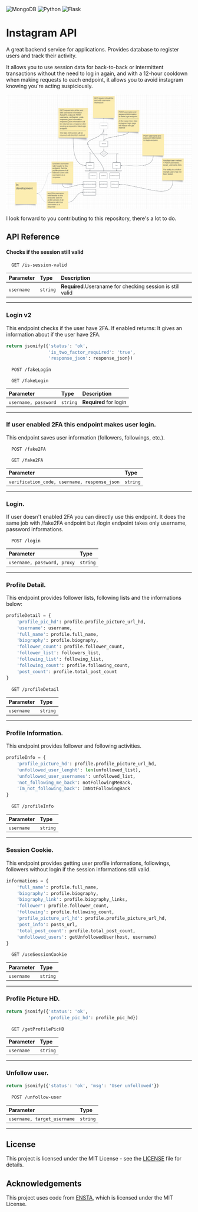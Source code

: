 ![MongoDB](https://img.shields.io/badge/MongoDB-%234ea94b.svg?style=for-the-badge&logo=mongodb&logoColor=white)
![Python](https://img.shields.io/badge/python-3670A0?style=for-the-badge&logo=python&logoColor=ffdd54)
![Flask](https://img.shields.io/badge/flask-%23000.svg?style=for-the-badge&logo=flask&logoColor=white)

# Instagram API

A great backend service for applications. 
Provides database to register users and track their activity.

It allows you to use session data for back-to-back or intermittent transactions without the need to log in again, and with a 12-hour cooldown when making requests to each endpoint, it allows you to avoid instagram knowing you're acting suspiciously.

![Flowchart](https://github.com/OlguD/inst-api/blob/main/flowchart.png)


I look forward to you contributing to this repository, there's a lot to do.



## API Reference

#### Checks if the session still valid

```http
  GET /is-session-valid
```

| Parameter | Type     | Description                |
| :-------- | :------- | :------------------------- |
| `username` | `string` | **Required**.Useraname for checking session is still valid|

---

### Login v2
This endpoint checks if the user have 2FA. If enabled returns:
It gives an information about if the user have 2FA.
```python
return jsonify({'status': 'ok',
                'is_two_factor_required': 'true',
                'response_json': response_json})
```

```http
  POST /fakeLogin
```
```http
  GET /fakeLogin
```

| Parameter | Type     | Description                       |
| :-------- | :------- | :-------------------------------- |
| `username, password`      | `string` | **Required** for login |

---

### If user enabled 2FA this endpoint makes user login.

This endpoint saves user information (followers, followings, etc.).

```http
  POST /fake2FA
```
```http
  GET /fake2FA
```

| Parameter | Type     | 
| :-------- | :------- |
| `verification_code, username, response_json`      | `string` |


---

### Login.

If user doesn't enabled 2FA you can directly use this endpoint. It does the same job with /fake2FA endpoint but /login endpoint takes only username, password informations.

```http
  POST /login
```

| Parameter | Type     | 
| :-------- | :------- |
| `username, password, proxy`      | `string` |

---

### Profile Detail.

This endpoint provides follower lists, following lists and the informations below:

```python
profileDetail = {
    'profile_pic_hd': profile.profile_picture_url_hd,
    'username': username,
    'full_name': profile.full_name,
    'biography': profile.biography,
    'follower_count': profile.follower_count,
    'follower_list': followers_list,
    'following_list': following_list,
    'following_count': profile.following_count,
    'post_count': profile.total_post_count
}

```

```http
  GET /profileDetail
```

| Parameter | Type     | 
| :-------- | :------- |
| `username`      | `string` |


---

### Profile Information.

This endpoint provides follower and following activities.

```python
profileInfo = {
    'profile_picture_hd': profile.profile_picture_url_hd,
    'unfollowed_user_lenght': len(unfollowed_list),
    'unfollowed_user_usernames': unfollowed_list,
    'not_following_me_back': notFollowingMeBack,
    'Im_not_following_back': ImNotFollowingBack
}
```

```http
  GET /profileInfo
```

| Parameter | Type     | 
| :-------- | :------- |
| `username`      | `string` |


---

### Session Cookie.

This endpoint provides getting user profile informations, followings, followers without login if the session informations still valid.

```python
informations = {
    'full_name': profile.full_name,
    'biography': profile.biography,
    'biography_link': profile.biography_links,
    'follower': profile.follower_count,
    'following': profile.following_count,
    'profile_picture_url_hd': profile.profile_picture_url_hd,
    'post_info': posts_url,
    'total_post_count': profile.total_post_count,
    'unfollowed_users': getUnfollowedUser(host, username)
}
```

```http
  GET /useSessionCookie
```

| Parameter | Type     | 
| :-------- | :------- |
| `username`      | `string` |


---

### Profile Picture HD.

```python
return jsonify({'status': 'ok',
                'profile_pic_hd': profile_pic_hd})
```

```http
  GET /getProfilePicHD
```

| Parameter | Type     | 
| :-------- | :------- |
| `username`      | `string` |


---

### Unfollow user.

```python
return jsonify({'status': 'ok', 'msg': 'User unfollowed'})
```

```http
  POST /unfollow-user
```

| Parameter | Type     | 
| :-------- | :------- |
| `username, target_username`      | `string` |



---
## License

This project is licensed under the MIT License - see the [LICENSE](https://github.com/OlguD/inst-api/blob/main/LICENSE) file for details.

## Acknowledgements

This project uses code from [ENSTA](https://github.com/diezo/Ensta), which is licensed under the MIT License.
